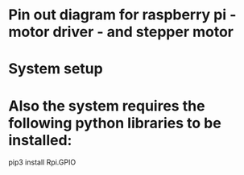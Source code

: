 # Pin out diagram for raspberry pi - motor driver - and stepper motor

# System setup

# Also the system requires the following python libraries to be installed:

pip3 install Rpi.GPIO

